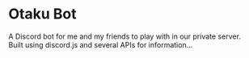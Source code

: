 # Otaku Bot
A Discord bot for me and my friends to play with in our private server. <br>
Built using discord.js and several APIs for information...
